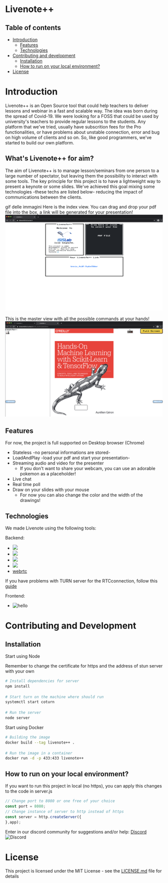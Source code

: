 # Livenote++

## Table of contents
* [Introduction](#Introduction)
  * [Features](#Features)
  * [Technologies](#Technologies)
* [Contributing and development](#Contributing-and-development)
  * [Installation](#Installation)
  * [How to run on your local environment?](#How-to-run-on-your-local-environment?)
* [License](#License)

# Introduction

Livenote++ is an Open Source tool that could help teachers to deliver lessons and webinar in a fast and scalable way.
The idea was born during the spread of Covid-19. We were looking for a FOSS that could be used by university's teachers to provide regular lessons to the students. Any platform that we've tried, usually have subscrition fees for the Pro functionalities, or have problems about unstable connection, error and bug on high volume of clients and so on. So, like good programmers, we've started to build our own platform.

## What's Livenote++ for aim?

The aim of Livenote++ is to manage lesson/seminars from one person to a large number of spectator, but leaving them the possibility to interact with some tools. The key principle for this project is to have a lightweight way to present a keynote or some slides. We've achieved this goal mixing some technologies -these techs are listed below- reducing the impact of communications between the clients.

gif delle immagini
Here is the index view. You can drag and drop your pdf file into the box, a link will be generated for your presentation!
![preview](./public/img/preview1.png)

This is the master view with all the possible commands at your hands!
![preview](./public/img/preview2.png)

## Features

For now, the project is full supported on Desktop browser (Chrome)

* Stateless -no personal informations are stored-
* LoadAndPlay -load your pdf and start your presentation-
* Streaming audio and video for the presenter
  * If you don't want to share your webcam, you can use an adorable pokemon as a placeholder!
* Live chat
* Real time poll
* Draw on your slides with your mouse
  * For now you can also change the color and the width of the drawings!

## Technologies

We made Livenote using the following tools:

Backend:
* ![](https://img.shields.io/badge/express-4.17.1-green)
* ![](https://img.shields.io/badge/socket.io-2.3.0-green)
* ![](https://img.shields.io/badge/dropzone-5.7.0-green)
* ![](https://img.shields.io/badge/pdf.js-2.5-green)
* [webrtc](https://webrtc.org/)

If you have problems with TURN server for the RTCconnection, follow this [guide](https://webrtc.org/getting-started/turn-server)

Frontend:
* ![hello](https://img.shields.io/badge/nes.css-2.3.0-green)

# Contributing and Development

## Installation

Start using Node

Remember to change the certificate for https and the address of stun server with your own

```bash
# Install dependencies for server
npm install

# Start turn on the machine where should run
systemctl start coturn

# Run the server
node server
```

Start using Docker

```bash
# Building the image
docker build --tag livenote++ .

# Run the image in a container
docker run -d -p 433:433 livenote++
```

## How to run on your local environment?

If you want to run this project in local (no https), you can apply this changes to the code in server.js

```js
// Change port to 8080 or one free of your choice
const port = 8080;
// Change instance of server to http instead of https
const server = http.createServer({ 
},app);
```

Enter in our discord community for suggestions and/or help:
[Discord](https://discord.gg/BTt5fUp) ![Discord](https://img.shields.io/discord/693092516286693387)

# License

This project is licensed under the MIT License - see the [LICENSE.md](LICENSE) file for details
